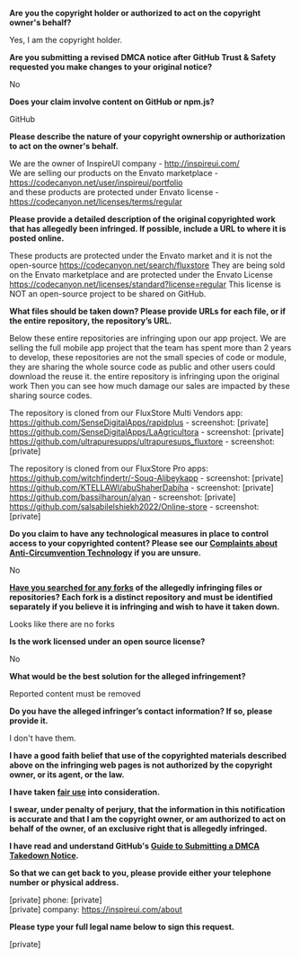 **Are you the copyright holder or authorized to act on the copyright owner's behalf?**

Yes, I am the copyright holder.

**Are you submitting a revised DMCA notice after GitHub Trust & Safety requested you make changes to your original notice?**

No

**Does your claim involve content on GitHub or npm.js?**

GitHub

**Please describe the nature of your copyright ownership or authorization to act on the owner's behalf.**

We are the owner of InspireUI company - http://inspireui.com/  
We are selling our products on the Envato marketplace - https://codecanyon.net/user/inspireui/portfolio  
and these products are protected under Envato license - https://codecanyon.net/licenses/terms/regular

**Please provide a detailed description of the original copyrighted work that has allegedly been infringed. If possible, include a URL to where it is posted online.**

These products are protected under the Envato market and it is not the open-source https://codecanyon.net/search/fluxstore
They are being sold on the Envato marketplace and are protected under the Envato License https://codecanyon.net/licenses/standard?license=regular
This license is NOT an open-source project to be shared on GitHub.

**What files should be taken down? Please provide URLs for each file, or if the entire repository, the repository’s URL.**

Below these entire repositories are infringing upon our app project.
We are selling the full mobile app project that the team has spent more than 2 years to develop, these repositories are not the small species of code or module, they are sharing the whole source code as public and other users could download the reuse it. the entire repository is infringing upon the original work
Then you can see how much damage our sales are impacted by these sharing source codes.

The repository is cloned from our FluxStore Multi Vendors app:  
https://github.com/SenseDigitalApps/rapidplus - screenshot: [private]  
https://github.com/SenseDigitalApps/LaAgricultora - screenshot: [private]  
https://github.com/ultrapuresupps/ultrapuresups_fluxtore - screenshot: [private]

The repository is cloned from our FluxStore Pro apps:  
https://github.com/witchfindertr/-Souq-Alibeykapp - screenshot: [private]  
https://github.com/KTELLAWI/abuShaherDabiha - screenshot: [private]  
https://github.com/bassilharoun/alyan - screenshot: [private]  
https://github.com/salsabilelshiekh2022/Online-store - screenshot: [private]  

**Do you claim to have any technological measures in place to control access to your copyrighted content? Please see our <a href="https://docs.github.com/articles/guide-to-submitting-a-dmca-takedown-notice#complaints-about-anti-circumvention-technology">Complaints about Anti-Circumvention Technology</a> if you are unsure.**

No

**<a href="https://docs.github.com/articles/dmca-takedown-policy#b-what-about-forks-or-whats-a-fork">Have you searched for any forks</a> of the allegedly infringing files or repositories? Each fork is a distinct repository and must be identified separately if you believe it is infringing and wish to have it taken down.**

Looks like there are no forks

**Is the work licensed under an open source license?**

No

**What would be the best solution for the alleged infringement?**

Reported content must be removed

**Do you have the alleged infringer’s contact information? If so, please provide it.**

I don't have them.

**I have a good faith belief that use of the copyrighted materials described above on the infringing web pages is not authorized by the copyright owner, or its agent, or the law.**

**I have taken <a href="https://www.lumendatabase.org/topics/22">fair use</a> into consideration.**

**I swear, under penalty of perjury, that the information in this notification is accurate and that I am the copyright owner, or am authorized to act on behalf of the owner, of an exclusive right that is allegedly infringed.**

**I have read and understand GitHub's <a href="https://docs.github.com/articles/guide-to-submitting-a-dmca-takedown-notice/">Guide to Submitting a DMCA Takedown Notice</a>.**

**So that we can get back to you, please provide either your telephone number or physical address.**

[private] phone: [private]  
[private] company: https://inspireui.com/about

**Please type your full legal name below to sign this request.**

[private]
